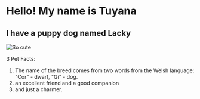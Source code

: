 # Hello! My name is Tuyana

## I have a puppy dog named Lacky

![So cute](C:\Users\tuyan\Desktop\korgi-3.jpg)


3 Pet Facts:
1. The name of the breed comes from two words from the Welsh language: "Cor" - dwarf, "Gi" - dog.
2. an excellent friend and a good companion
3. and just a charmer.
